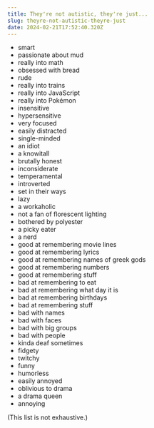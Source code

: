 ```yaml
---
title: They're not autistic, they're just...
slug: theyre-not-autistic-theyre-just
date: 2024-02-21T17:52:40.320Z
---
```


* smart
* passionate about mud
* really into math
* obsessed with bread
* rude
* really into trains
* really into JavaScript
* really into Pokémon
* insensitive
* hypersensitive
* very focused
* easily distracted
* single-minded
* an idiot
* a knowitall
* brutally honest
* inconsiderate
* temperamental
* introverted
* set in their ways
* lazy
* a workaholic
* not a fan of florescent lighting
* bothered by polyester
* a picky eater
* a nerd
* good at remembering movie lines
* good at remembering lyrics
* good at remembering names of greek gods
* good at remembering numbers
* good at remembering stuff
* bad at remembering to eat
* bad at remembering what day it is
* bad at remembering birthdays
* bad at remembering stuff
* bad with names
* bad with faces
* bad with big groups
* bad with people
* kinda deaf sometimes
* fidgety
* twitchy
* funny
* humorless
* easily annoyed
* oblivious to drama
* a drama queen
* annoying

(This list is not exhaustive.)
